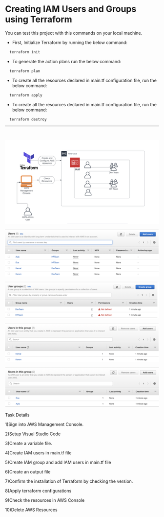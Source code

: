 # Creating IAM Users and Groups using Terraform

You can test this project with this commands on your local machine.

- First, Initialize Terraform by running the below command:
```bash
  terraform init
```
- To generate the action plans run the below command:
```bash
  terraform plan
```
- To create all the resources declared in main.tf configuration file, run the below command:
```bash
  terraform apply
```
- To create all the resources declared in main.tf configuration file, run the below command:
```bash
  terraform destroy
```

<hr>
<br>

![Chart](assets/Chart.png)

![Chart](assets/Users.png)

![Chart](assets/UserGroups.png)

![Chart](assets/Dev-Team.png)

![Chart](assets/HR-Team.png)


Task Details

1)Sign into AWS Management Console.

2)Setup Visual Studio Code

3)Create a variable file.

4)Create IAM users in main.tf file

5)Create IAM group and add IAM users in main.tf file 

6)Create an output file

7)Confirm the installation of Terraform by checking the version.

8)Apply terraform configurations

9)Check the resources in AWS Console

10)Delete AWS Resources

